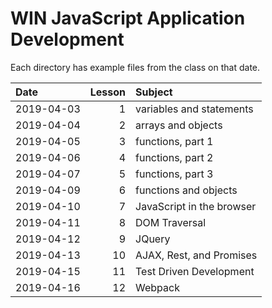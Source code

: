 # WIN JavaScript Application Development

Each directory has example files from the class on that date.

| Date | Lesson | Subject |
| :--- | ---: | :--- |
| 2019-04-03 | 1 | variables and statements |
| 2019-04-04 | 2 | arrays and objects |
| 2019-04-05 | 3 | functions, part 1 |
| 2019-04-06 | 4 | functions, part 2 |
| 2019-04-07 | 5 | functions, part 3 |
| 2019-04-09 | 6 | functions and objects |
| 2019-04-10 | 7 | JavaScript in the browser |
| 2019-04-11 | 8 | DOM Traversal |
| 2019-04-12 | 9 | JQuery |
| 2019-04-13 | 10 | AJAX, Rest, and Promises |
| 2019-04-15 | 11 | Test Driven Development |
| 2019-04-16 | 12 | Webpack |

